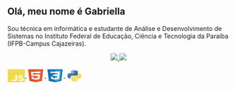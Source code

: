 ## Olá, meu nome é Gabriella 



Sou técnica em informática e estudante de Análise e Desenvolvimento de Sistemas no Instituto Federal de Educação, Ciência e Tecnologia da Paraíba (IFPB-Campus Cajazeiras).
 
 
<div align="center">
  <a href="https://github.com/gabs44">
  <img height="180em" src="https://github-readme-stats.vercel.app/api?username=gabs44&show_icons=true&theme=dracula&include_all_commits=true&count_private=true"/>
  <img height="180em" src="https://github-readme-stats.vercel.app/api/top-langs/?username=gabs44&layout=compact&langs_count=7&theme=dracula"/>
</div>
 
 
 <div style="display: inline_block"><br>
  <img align="center" alt="Gabi-Js" height="30" width="40" src="https://raw.githubusercontent.com/devicons/devicon/master/icons/javascript/javascript-plain.svg">
  <img align="center" alt="Gabi-HTML" height="30" width="40" src="https://raw.githubusercontent.com/devicons/devicon/master/icons/html5/html5-original.svg">
  <img align="center" alt="Gabi-CSS" height="30" width="40" src="https://raw.githubusercontent.com/devicons/devicon/master/icons/css3/css3-original.svg">
  <img align="center" alt="Gabi-Python" height="30" width="40" src="https://raw.githubusercontent.com/devicons/devicon/master/icons/python/python-original.svg">
  </div>
  

 





